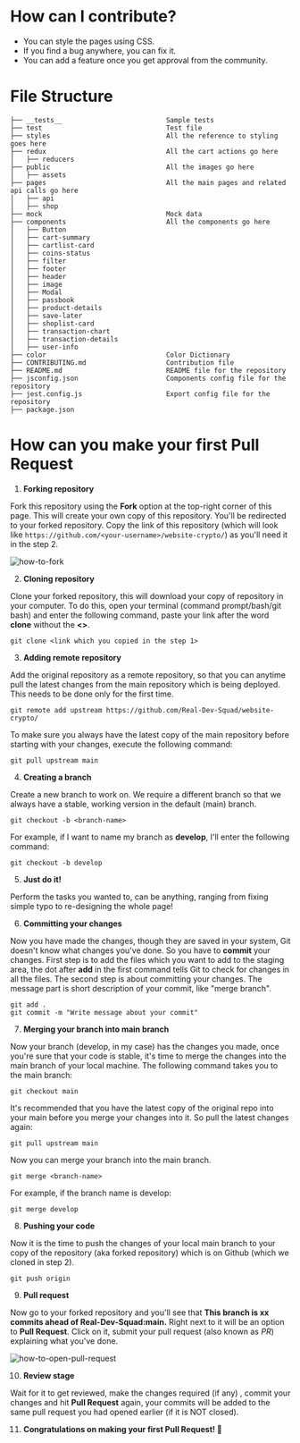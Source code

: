 # How can I contribute?

- You can style the pages using CSS.
- If you find a bug anywhere, you can fix it.
- You can add a feature once you get approval from the community.

# File Structure

```
├── __tests__                          Sample tests
├── test                               Test file
├── styles                             All the reference to styling goes here
├── redux                              All the cart actions go here
│   ├── reducers
├── public                             All the images go here
│   ├── assets
├── pages                              All the main pages and related api calls go here
│   ├── api
│   ├── shop
├── mock                               Mock data
├── components                         All the components go here
│   ├── Button
│   ├── cart-summary
│   ├── cartlist-card
│   ├── coins-status
│   ├── filter
│   ├── footer
│   ├── header
│   ├── image
│   ├── Modal
│   ├── passbook
│   ├── product-details
│   ├── save-later
│   ├── shoplist-card
│   ├── transaction-chart
│   ├── transaction-details
│   ├── user-info
├── color                              Color Dictionary
├── CONTRIBUTING.md                    Contribution file
├── README.md                          README file for the repository
├── jsconfig.json                      Components config file for the repository
├── jest.config.js                     Export config file for the repository
├── package.json
```

# How can you make your first **Pull Request**

1. **Forking repository**

Fork this repository using the **Fork** option at the top-right corner of this page. This will create your own copy of this repository. You'll be redirected to your forked repository. Copy the link of this repository (which will look like `https://github.com/<your-username>/website-crypto/`) as you'll need it in the step 2.

![how-to-fork](https://i.imgur.com/56p1D0k.png)

2. **Cloning repository**

Clone your forked repository, this will download your copy of repository in your computer. To do this, open your terminal (command prompt/bash/git bash) and enter the following command, paste your link after the word **clone** without the **<>**.

```
git clone <link which you copied in the step 1>
```

3. **Adding remote repository**

Add the original repository as a remote repository, so that you can anytime pull the latest changes from the main repository which is being deployed. This needs to be done only for the first time.

```
git remote add upstream https://github.com/Real-Dev-Squad/website-crypto/
```

To make sure you always have the latest copy of the main repository before starting with your changes, execute the following command:

```
git pull upstream main
```

4. **Creating a branch**

Create a new branch to work on. We require a different branch so that we always have a stable, working version in the default (main) branch.

```
git checkout -b <branch-name>
```

For example, if I want to name my branch as **develop**, I'll enter the following command:

```
git checkout -b develop
```

5. **Just do it!**

Perform the tasks you wanted to, can be anything, ranging from fixing simple typo to re-designing the whole page!

6. **Committing your changes**

Now you have made the changes, though they are saved in your system, Git doesn't know what changes you've done. So you have to **commit** your changes. First step is to add the files which you want to add to the staging area, the dot after **add** in the first command tells Git to check for changes in all the files. The second step is about committing your changes. The message part is short description of your commit, like "merge branch".

```
git add .
git commit -m "Write message about your commit"
```

7. **Merging your branch into main branch**

Now your branch (develop, in my case) has the changes you made, once you're sure that your code is stable, it's time to merge the changes into the main branch of your local machine. The following command takes you to the main branch:

```
git checkout main
```

It's recommended that you have the latest copy of the original repo into your main before you merge your changes into it. So pull the latest changes again:

```
git pull upstream main
```

Now you can merge your branch into the main branch.

```
git merge <branch-name>
```

For example, if the branch name is develop:

```
git merge develop
```

8. **Pushing your code**

Now it is the time to push the changes of your local main branch to your copy of the repository (aka forked repository) which is on Github (which we cloned in step 2).

```
git push origin
```

9. **Pull request**

Now go to your forked repository and you'll see that **This branch is xx commits ahead of Real-Dev-Squad:main.** Right next to it will be an option to **Pull Request**. Click on it, submit your pull request (also known as _PR_) explaining what you've done.

![how-to-open-pull-request](https://i.imgur.com/NMAeWc2.png)

10. **Review stage**

Wait for it to get reviewed, make the changes required (if any) , commit your changes and hit **Pull Request** again, your commits will be added to the same pull request you had opened earlier (if it is NOT closed).

11. **Congratulations on making your first Pull Request! 🎉**
